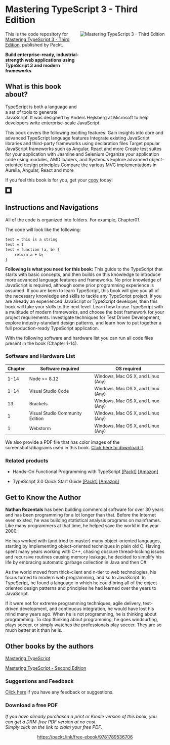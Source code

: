 # Mastering TypeScript 3 - Third Edition

<a href="https://www.packtpub.com/application-development/mastering-typescript-3-third-edition?utm_source=github&utm_medium=repository&utm_campaign=9781789536706 "><img src="https://d255esdrn735hr.cloudfront.net/sites/default/files/imagecache/ppv4_main_book_cover/B11558_MockupCover.png" alt="Mastering TypeScript 3 - Third Edition" height="256px" align="right"></a>

This is the code repository for [Mastering TypeScript 3 - Third Edition](https://www.packtpub.com/application-development/mastering-typescript-3-third-edition?utm_source=github&utm_medium=repository&utm_campaign=9781789536706 ), published by Packt.

**Build enterprise-ready, industrial-strength web applications using TypeScript 3 and modern frameworks**

## What is this book about?
TypeScript is both a language and a set of tools to generate JavaScript. It was designed by Anders Hejlsberg at Microsoft to help developers write enterprise-scale JavaScript.

This book covers the following exciting features:
Gain insights into core and advanced TypeScript language features 
Integrate existing JavaScript libraries and third-party frameworks using declaration files 
Target popular JavaScript frameworks such as Angular, React and more 
Create test suites for your application with Jasmine and Selenium 
Organize your application code using modules, AMD loaders, and SystemJs 
Explore advanced object-oriented design principles 
Compare the various MVC implementations in Aurelia, Angular, React and more 

If you feel this book is for you, get your [copy](https://www.amazon.com/dp/1789536707) today!

<a href="https://www.packtpub.com/?utm_source=github&utm_medium=banner&utm_campaign=GitHubBanner"><img src="https://raw.githubusercontent.com/PacktPublishing/GitHub/master/GitHub.png" 
alt="https://www.packtpub.com/" border="5" /></a>

## Instructions and Navigations
All of the code is organized into folders. For example, Chapter01.

The code will look like the following:
```
test = this is a string
test = 1
test = function (a, b) {
    return a + b;
}
```

**Following is what you need for this book:**
This guide to the TypeScript that starts with basic concepts, and then builds on this knowledge to introduce more advanced language features and frameworks. No prior knowledge of JavaScript is required, although some prior programming experience is assumed. If you are keen to learn TypeScript, this book will give you all of the necessary knowledge and skills to tackle any TypeScript project. If you are already an experienced JavaScript or TypeScript developer, then this book will take your skills to the next level. Learn how to use TypeScript with a multitude of modern frameworks, and choose the best framework for your project requirements. Investigate techniques for Test Driven Development, explore industry-standard design patterns, and learn how to put together a full production-ready TypeScript application.

With the following software and hardware list you can run all code files present in the book (Chapter 1-14).
### Software and Hardware List
| Chapter | Software required | OS required |
| -------- | ------------------------------------ | ----------------------------------- |
| 1-14 | Node >= 8.12  | Windows, Mac OS X, and Linux (Any) |
| 1-14 | Visual Studio Code | Windows, Mac OS X, and Linux (Any) |
| 13 | Brackets | Windows, Mac OS X, and Linux (Any) |
| 1 | Visual Studio Community Edition | Windows, Mac OS X, and Linux (Any) |
| 1 | Webstorm | Windows, Mac OS X, and Linux (Any) |


We also provide a PDF file that has color images of the screenshots/diagrams used in this book. [Click here to download it](https://www.packtpub.com/sites/default/files/downloads/9781789536706_ColorImages.pdf).

### Related products
* Hands-On Functional Programming with TypeScript [[Packt]](https://www.packtpub.com/application-development/hands-functional-programming-typescript?utm_source=github&utm_medium=repository&utm_campaign=9781788831437 ) [[Amazon]](https://www.amazon.com/dp/1788831438)

* TypeScript 3.0 Quick Start Guide [[Packt]](https://www.packtpub.com/application-development/typescript-30-quick-start-guide?utm_source=github&utm_medium=repository&utm_campaign=9781789345575 ) [[Amazon]](https://www.amazon.com/dp/178934557X)

## Get to Know the Author
**Nathan Rozentals**
has been building commercial software for over 30 years and has been programming for a lot longer than that. Before the Internet even existed, he was building statistical analysis programs on mainframes. Like many programmers at that time, he helped save the world in the year 2000. 

He has worked with (and tried to master) many object-oriented languages, starting by implementing object-oriented techniques in plain old C. Having spent many years working with C++, chasing obscure thread-locking issues and recursive routines causing memory leakage, he decided to simplify his life by embracing automatic garbage collection in Java and then C#. 

As the world moved from thick-client and n-tier to web technologies, his focus turned to modern web programming, and so to JavaScript. In TypeScript, he found a language in which he could bring all of the object-oriented design patterns and principles he had learned over the years to JavaScript. 

If it were not for extreme programming techniques, agile delivery, test-driven development, and continuous integration, he would have lost his mind many years ago.
When he is not programming, he is thinking about programming. To stop thinking about programming, he goes windsurfing, plays soccer, or simply watches the professionals play soccer. They are so much better at it than he is.



## Other books by the authors
[Mastering TypeScript](https://www.packtpub.com/web-development/mastering-typescript?utm_source=github&utm_medium=repository&utm_campaign=9781784399665 )

[Mastering TypeScript - Second Edition](https://www.packtpub.com/application-development/mastering-typescript-second-edition?utm_source=github&utm_medium=repository&utm_campaign=9781786468710 )



### Suggestions and Feedback
[Click here](https://docs.google.com/forms/d/e/1FAIpQLSdy7dATC6QmEL81FIUuymZ0Wy9vH1jHkvpY57OiMeKGqib_Ow/viewform) if you have any feedback or suggestions.


### Download a free PDF

 <i>If you have already purchased a print or Kindle version of this book, you can get a DRM-free PDF version at no cost.<br>Simply click on the link to claim your free PDF.</i>
<p align="center"> <a href="https://packt.link/free-ebook/9781789536706">https://packt.link/free-ebook/9781789536706 </a> </p>